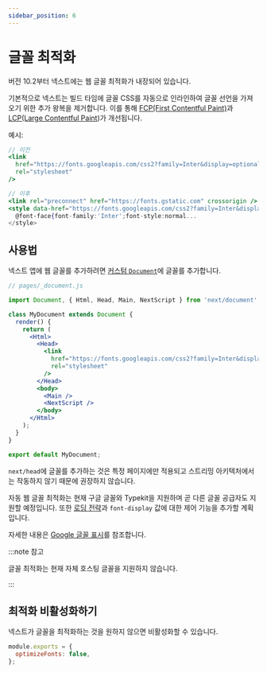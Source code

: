 ```yaml
---
sidebar_position: 6
---
```


# 글꼴 최적화

버전 10.2부터 넥스트에는 웹 글꼴 최적화가 내장되어 있습니다.

기본적으로 넥스트는 빌드 타임에 글꼴 CSS를 자동으로 인라인하여 글꼴 선언을 가져오기 위한 추가 왕복을 제거합니다. 이를 통해 [FCP(First Contentful Paint)](https://web.dev/fcp/)과 [LCP(Large Contentful Paint](https://vercel.com/blog/core-web-vitals#largest-contentful-paint))가 개선됩니다.

예시:

```jsx
// 이전
<link
  href="https://fonts.googleapis.com/css2?family=Inter&display=optional"
  rel="stylesheet"
/>

// 이후
<link rel="preconnect" href="https://fonts.gstatic.com" crossorigin />
<style data-href="https://fonts.googleapis.com/css2?family=Inter&display=optional">
  @font-face{font-family:'Inter';font-style:normal...
</style>
```

## 사용법

넥스트 앱에 웹 글꼴를 추가하려면 [커스텀 `Document`](https://nextjs.org/docs/advanced-features/custom-document)에 글꼴를 추가합니다.

```jsx
// pages/_document.js

import Document, { Html, Head, Main, NextScript } from 'next/document';

class MyDocument extends Document {
  render() {
    return (
      <Html>
        <Head>
          <link
            href="https://fonts.googleapis.com/css2?family=Inter&display=optional"
            rel="stylesheet"
          />
        </Head>
        <body>
          <Main />
          <NextScript />
        </body>
      </Html>
    );
  }
}

export default MyDocument;
```

`next/head`에 글꼴를 추가하는 것은 특정 페이지에만 적용되고 스트리밍 아키텍처에서는 작동하지 않기 때문에 권장하지 않습니다.

자동 웹 글꼴 최적화는 현재 구글 글꼴와 Typekit을 지원하며 곧 다른 글꼴 공급자도 지원할 예정입니다. 또한 [로딩 전략](https://github.com/vercel/next.js/issues/21555)과 `font-display` 값에 대한 제어 기능을 추가할 계획입니다.

자세한 내용은 [Google 글꼴 표시](https://nextjs.org/docs/messages/google-font-display)를 참조합니다.

:::note 참고

글꼴 최적화는 현재 자체 호스팅 글꼴을 지원하지 않습니다.

:::

## 최적화 비활성화하기

넥스트가 글꼴을 최적화하는 것을 원하지 않으면 비활성화할 수 있습니다.

```js title="next.config.js"
module.exports = {
  optimizeFonts: false,
};
```
